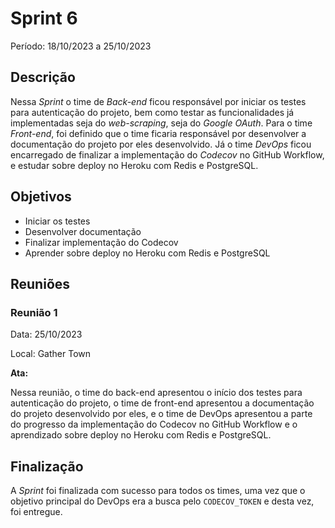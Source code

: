 # Sprint 6

Período: 18/10/2023 a 25/10/2023

## Descrição

Nessa _Sprint_ o time de _Back-end_ ficou responsável por iniciar os testes para autenticação do projeto, bem como testar as funcionalidades já implementadas seja do _web-scraping_, seja do _Google OAuth_. Para o time _Front-end_, foi definido que o time ficaria responsável por desenvolver a documentação do projeto por eles desenvolvido. Já o time _DevOps_ ficou encarregado de finalizar a implementação do _Codecov_ no GitHub Workflow, e estudar sobre deploy no Heroku com Redis e PostgreSQL. 

## Objetivos

- Iniciar os testes
- Desenvolver documentação
- Finalizar implementação do Codecov
- Aprender sobre deploy no Heroku com Redis e PostgreSQL

## Reuniões

### Reunião 1

Data: 25/10/2023

Local: Gather Town

**Ata:**

Nessa reunião, o time do back-end apresentou o início dos testes para autenticação do projeto, o time de front-end apresentou a documentação do projeto desenvolvido por eles, e o time de DevOps apresentou a parte do progresso da implementação do Codecov no GitHub Workflow e o aprendizado sobre deploy no Heroku com Redis e PostgreSQL.

## Finalização

A _Sprint_ foi finalizada com sucesso para todos os times, uma vez que o objetivo principal do DevOps era a busca pelo `CODECOV_TOKEN` e desta vez, foi entregue.